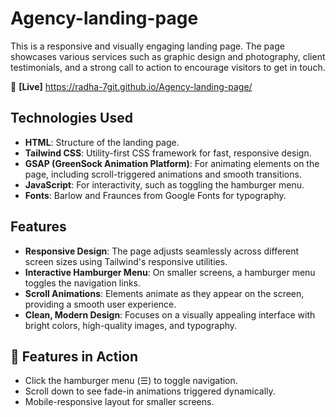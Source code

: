 # Agency-landing-page

This is a responsive and visually engaging landing page. The page showcases various services such as graphic design and photography, client testimonials, and a strong call to action to encourage visitors to get in touch.

🔗 **[Live]** <a href= "https://radha-7git.github.io/Agency-landing-page/">https://radha-7git.github.io/Agency-landing-page/</a>
## Technologies Used

- **HTML**: Structure of the landing page.
- **Tailwind CSS**: Utility-first CSS framework for fast, responsive design.
- **GSAP (GreenSock Animation Platform)**: For animating elements on the page, including scroll-triggered animations and smooth transitions.
- **JavaScript**: For interactivity, such as toggling the hamburger menu.
- **Fonts**: Barlow and Fraunces from Google Fonts for typography.

## Features

- **Responsive Design**: The page adjusts seamlessly across different screen sizes using Tailwind's responsive utilities.
- **Interactive Hamburger Menu**: On smaller screens, a hamburger menu toggles the navigation links.
- **Scroll Animations**: Elements animate as they appear on the screen, providing a smooth user experience.
- **Clean, Modern Design**: Focuses on a visually appealing interface with bright colors, high-quality images, and typography.

## 🎥 Features in Action
- Click the hamburger menu (☰) to toggle navigation.
- Scroll down to see fade-in animations triggered dynamically.
- Mobile-responsive layout for smaller screens.



